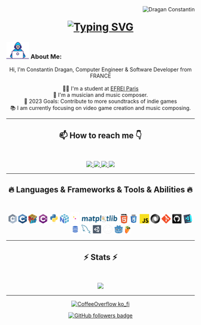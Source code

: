 <img align="right" src="https://visitor-badge.laobi.icu/badge?page_id=Dragan-Constantin/Dragan-Constantin" alt="Dragan Constantin">    

<h1 align="center">
    <a href="https://git.io/typing-svg">
        <img src="https://readme-typing-svg.demolab.com?font=Fira+Code&pause=1000&center=true&vCenter=true&width=435&lines=Hi+there%2C+I'm+Constantin%F0%9F%91%8B;aka+CoffeeOverflow+%E2%98%95" alt="Typing SVG" />
    </a>
  <!--<a href="https://git.io/typing-svg">
    <img src="https://readme-typing-svg.herokuapp.com/?lines=This+is+Halemo+GPA;Nice+to+meet+you+%F0%9F%91%8B&center=true&size=30">
  </a> -->
</h1>
   
###  <img src="/images/Developer.gif" alt="developer gif"  height="45px">  About Me:
<p align="center">
  Hi, I'm Constantin Dragan, Computer Engineer & Software Developer from FRANCE
  <br>
  <br>
  👨‍🎓 I'm a student at <a href="https://www.efrei.fr/" target="_blank">EFREI Paris</a>
  <br>
  🎹 I'm a musician and music composer.
  <br>
  🥅 2023 Goals: Contribute to more soundtracks of indie games
  <br>
  📚 I am currently focusing on video game creation and music composing.
  <br>
</p>

<hr>
<h2 align="center">📫 How to reach me 👇</h2><br>
<p align="center">
    <a href="https://www.linkedin.com/in/dragan-constantin/">
        <img src="https://img.shields.io/badge/linkedin-%23008491.svg?&style=for-the-badge&logo=linkedin&logoColor=white" height=23>
    </a>
    <a href="mailto:constantin.dragan@efrei.net">
        <img src="https://img.shields.io/badge/mail-008491?style=for-the-badge&logo=microsoft-outlook&logoColor=white" height=23>
    </a>
    <a href="https://soundcloud.com/ollianels/">
        <img src="https://img.shields.io/badge/soundcloud-008491?style=for-the-badge&logo=soundcloud&logoColor=white" height=23>
    </a>
    <a href="https://www.constantin-dragan.com/">
        <img src="https://img.shields.io/badge/Website%20/%20Portfolio-%23008491.svg?style=for-the-badge&logo=about.me&logoColor=white" height=24>
    </a>
<!--     <img src="https://img.shields.io/badge/sound%20cloud-FF5500?style=for-the-badge&logo=soundcloud&logoColor=white" height=23> -->
<!--   <a href="https://github.com/Dragan-Constantin/"><img src="https://img.shields.io/badge/GitHub-100000?style=for-the-badge&logo=github&logoColor=white" height=23></a> -->


</p>

<hr>
<h2 align="center">🔥 Languages & Frameworks & Tools & Abilities 🔥</h2><br>
<p align="center">
  <img title="C" height="25" src="images/c.svg">
  <img title="C++" height="25" src="images/cpp.svg"></code>
  <img title="Problem Solving" height="25" src="images/problemSolving.png">
  <img title="C#" height="25" src="images/cSharp.svg">
  <img title="Python" height="25" src="images/python-original.svg">
  <img title="Numpy" height="25" src="images/numpy.svg">
  <img title="Pandas" height="30" src="images/pandas-light.svg">
  <img title="Matplotlib" height="25" src="images/matplotlib.svg">
<!--   <img title="Seaborn" height="25" src="images/seaborn.svg"> -->
<!--   <img title="Scikit Learn" height="25" src="images/Scikit_learn.svg"> -->
  <img title="HTML5" height="25" src="images/html5.svg">
  <img title="CSS" height="25" src="images/css.svg">
  <img title="Javascript" height="25" src="images/javascript.svg">
  <img title="JSON" height="25" src="images/json.svg">
  <img title="Git" height="25" src="images/git-original.svg">
  <img title="GitHub" height="25" src="images/github.svg">
  <img title="Visual Studio Code" height="25" src="images/vscode.png">
  <img title="SQL" height="25" src="images/sql-icon.png">
  <img title="MySQL" height="25" src="images/mysql.svg">
  <img title="Unity 3D" height="25" src="images/unity3d.svg">
  <img title="Unreal Engine" height="25" src="images/ue4-icon-v2.png">
  <img title="Godot" height="25" src="images/Godot-icon.png">
  <img title="FL Studio" height="25" src="images/fl-studio-icon.png">
  
<!--   <code><img title="Microsoft Visual Studio" height="25" src="images/visualstudio.png"></code> -->
</p>
<hr>

<h2 align="center">⚡ Stats ⚡</h2>
<br>



<p align="center">
<a href="https://github.com/Dragan-Constantin/">
      <img width=325  src="https://github-readme-stats.vercel.app/api?username=Dragan-Constantin&show_icons=true&layout=compact&border_color=045b62&theme=transparent&hide_border=true" />
 </a>
</p>

<!--<hr>
<h2 align="center">💹 Most Popular Repos 💹</h2>
<br>
<p align="center">
<a href="https://github.com/Dragan-Constantin/Learn-Js/">
  <img width=300 align="center" src="https://github-readme-stats.vercel.app/api/pin/?username=Dragan-Constantin&repo=Learn-Js&title_color=ffffff&text_color=c9cacc&icon_color=2bbc8a&bg_color=1d1f21" />
</a>   
  
<a href="https://github.com/Dragan-Constantin/Learn-CSS/">
  <img width=300 align="center" src="https://github-readme-stats.vercel.app/api/pin/?username=Dragan-Constantin&repo=Learn-CSS&title_color=ffffff&text_color=c9cacc&icon_color=2bbc8a&bg_color=1d1f21" />
</a>    

</p>-->

<hr>
<p align="center">
  <a href="https://ko-fi.com/coffeeoverflow" target="_blank" ><img src="https://ko-fi.com/img/githubbutton_sm.svg" alt="CoffeeOverflow ko_fi" width="230"></a>
</p>
<!--
<p  align="center">
<img src="https://visitor-badge.laobi.icu/badge?page_id=Dragan-Constantin/Dragan-Constantin" alt="Dragan-Constantin"/>       
</p>
-->
<p align="center">
  <a href="https://www.github.com/Dragan-Constantin" target="_blank" rel="noreferrer"><img src="https://img.shields.io/github/followers/Dragan-Constantin?logo=github&style=for-the-badge&color=282b2f&labelColor=0d1117" alt="GitHub followers badge" /></a>
</p>
